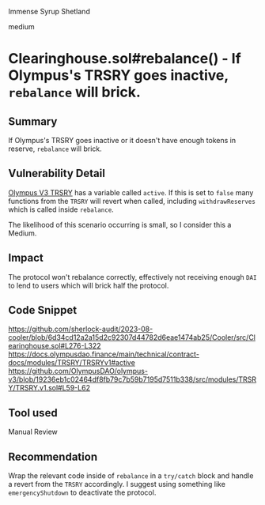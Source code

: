 Immense Syrup Shetland

medium

# Clearinghouse.sol#rebalance() - If Olympus's TRSRY goes inactive, `rebalance` will brick.
## Summary
If Olympus's TRSRY goes inactive or it doesn't have enough tokens in reserve, `rebalance` will brick.

## Vulnerability Detail
[Olympus V3 TRSRY](https://docs.olympusdao.finance/main/technical/contract-docs/modules/TRSRY/TRSRYv1#active) has a variable called `active`. If this is set to `false` many functions from the `TRSRY` will revert when called, including `withdrawReserves` which is called inside `rebalance`.

The likelihood of this scenario occurring is small,  so I consider this a Medium.
## Impact
The protocol won't rebalance correctly, effectively not receiving enough `DAI` to lend to users which will brick half the protocol.

## Code Snippet
https://github.com/sherlock-audit/2023-08-cooler/blob/6d34cd12a2a15d2c92307d44782d6eae1474ab25/Cooler/src/Clearinghouse.sol#L276-L322
https://docs.olympusdao.finance/main/technical/contract-docs/modules/TRSRY/TRSRYv1#active
https://github.com/OlympusDAO/olympus-v3/blob/19236eb1c02464df8fb79c7b59b7195d7511b338/src/modules/TRSRY/TRSRY.v1.sol#L59-L62

## Tool used
Manual Review

## Recommendation
Wrap the relevant code inside of `rebalance` in a `try/catch` block and handle a revert from the `TRSRY` accordingly. I suggest using something like `emergencyShutdown` to deactivate the protocol.